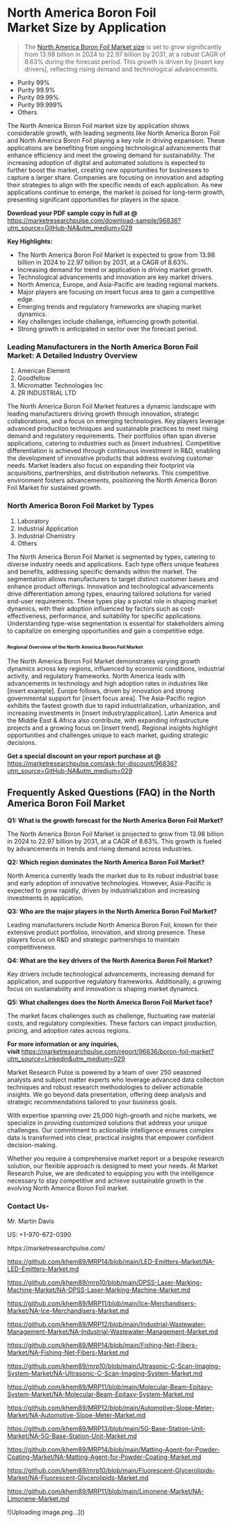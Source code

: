 <h1>North America Boron Foil Market&nbsp;Size by Application</h1><blockquote><p>The <a href="https://marketresearchpulse.com/download-sample/96836?utm_source=GitHub-NA&amp;utm_medium=029">North America Boron Foil Market size</a> is set to grow significantly from 13.98 billion in 2024 to 22.97 billion by 2031, at a robust CAGR of 8.63% during the forecast period. This growth is driven by [insert key drivers], reflecting rising demand and technological advancements.</p></blockquote><ul><li>Purity 99%<li> Purity 99.9%<li> Purity 99.99%<li> Purity 99.999%<li> Others</li></ul><p>The North America Boron Foil market size by application shows considerable growth, with leading segments like North America Boron Foil and North America Boron Foil playing a key role in driving expansion. These applications are benefiting from ongoing technological advancements that enhance efficiency and meet the growing demand for sustainability. The increasing adoption of digital and automated solutions is expected to further boost the market, creating new opportunities for businesses to capture a larger share. Companies are focusing on innovation and adapting their strategies to align with the specific needs of each application. As new applications continue to emerge, the market is poised for long-term growth, presenting significant opportunities for players in the space.</p><p><strong>Download your PDF sample copy in full at @ </strong><a href="https://marketresearchpulse.com/download-sample/96836?utm_source=GitHub-NA&amp;utm_medium=029">https://marketresearchpulse.com/download-sample/96836?utm_source=GitHub-NA&amp;utm_medium=029</a></p><p><strong>Key Highlights: </strong></p><ul><li>The North America Boron Foil Market is expected to grow from 13.98 billion in 2024 to 22.97 billion by 2031, at a CAGR of 8.63%.</li><li>Increasing demand for trend or application is driving market growth.</li><li>Technological advancements and innovation are key market drivers.</li><li>North America, Europe, and Asia-Pacific are leading regional markets.</li><li>Major players are focusing on insert focus area to gain a competitive edge.</li><li>Emerging trends and regulatory frameworks are shaping market dynamics.</li><li>Key challenges include challenge, influencing growth potential.</li><li>Strong growth is anticipated in sector over the forecast period.</li></ul><h3>Leading Manufacturers in the North America Boron Foil Market: A Detailed Industry Overview</h3><ol><li>American Element</li><li>Goodfellow</li><li>Micromatter Technologies Inc</li><li>ZR INDUSTRIAL LTD</li></ol><div class="flex max-w-full flex-col flex-grow"><div class="min-h-8 text-message flex w-full flex-col items-end gap-2 whitespace-normal break-words [.text-message+&amp;]:mt-5" dir="auto" data-message-author-role="assistant" data-message-id="fd8432e4-4910-450d-b182-61b7bfb0a01f" data-message-model-slug="gpt-4o"><div class="flex w-full flex-col gap-1 empty:hidden first:pt-[3px]"><div class="markdown prose w-full break-words dark:prose-invert light"><p>The North America Boron Foil Market features a dynamic landscape with leading manufacturers driving growth through innovation, strategic collaborations, and a focus on emerging technologies. Key players leverage advanced production techniques and sustainable practices to meet rising demand and regulatory requirements. Their portfolios often span diverse applications, catering to industries such as [insert industries]. Competitive differentiation is achieved through continuous investment in R&amp;D, enabling the development of innovative products that address evolving customer needs. Market leaders also focus on expanding their footprint via acquisitions, partnerships, and distribution networks. This competitive environment fosters advancements, positioning the North America Boron Foil Market for sustained growth.</p></div></div></div></div><h3>North America Boron Foil Market by Types</h3><ol><li>Laboratory<li> Industrial Application<li> Industrial Chemistry<li> Others</li></ol><div class="flex max-w-full flex-col flex-grow"><div class="min-h-8 text-message flex w-full flex-col items-end gap-2 whitespace-normal break-words [.text-message+&amp;]:mt-5" dir="auto" data-message-author-role="assistant" data-message-id="084470be-0bb7-4664-bddf-5156b4f41249" data-message-model-slug="gpt-4o-mini"><div class="flex w-full flex-col gap-1 empty:hidden first:pt-[3px]"><div class="markdown prose w-full break-words dark:prose-invert light"><p>The North America Boron Foil Market is segmented by types, catering to diverse industry needs and applications. Each type offers unique features and benefits, addressing specific demands within the market. The segmentation allows manufacturers to target distinct customer bases and enhance product offerings. Innovation and technological advancements drive differentiation among types, ensuring tailored solutions for varied end-user requirements. These types play a pivotal role in shaping market dynamics, with their adoption influenced by factors such as cost-effectiveness, performance, and suitability for specific applications. Understanding type-wise segmentation is essential for stakeholders aiming to capitalize on emerging opportunities and gain a competitive edge.</p></div></div></div></div><h3><span style="font-size: 11px;">Regional Overview of the North America Boron Foil Market</span></h3><div class="flex max-w-full flex-col flex-grow"><div class="min-h-8 text-message flex w-full flex-col items-end gap-2 whitespace-normal break-words [.text-message+&amp;]:mt-5" dir="auto" data-message-author-role="assistant" data-message-id="e9038762-ce64-4e30-91c9-9bd413514231" data-message-model-slug="gpt-4o-mini"><div class="flex w-full flex-col gap-1 empty:hidden first:pt-[3px]"><div class="markdown prose w-full break-words dark:prose-invert light"><p>The North America Boron Foil Market demonstrates varying growth dynamics across key regions, influenced by economic conditions, industrial activity, and regulatory frameworks. North America leads with advancements in technology and high adoption rates in industries like [insert example]. Europe follows, driven by innovation and strong governmental support for [insert focus area]. The Asia-Pacific region exhibits the fastest growth due to rapid industrialization, urbanization, and increasing investments in [insert industry/application]. Latin America and the Middle East &amp; Africa also contribute, with expanding infrastructure projects and a growing focus on [insert trend]. Regional insights highlight opportunities and challenges unique to each market, guiding strategic decisions.</p></div></div></div></div><p><strong>Get a special discount on your report purchase at @ </strong><a href="https://marketresearchpulse.com/ask-for-discount/96836?utm_source=GitHub-NA&amp;utm_medium=029">https://marketresearchpulse.com/ask-for-discount/96836?utm_source=GitHub-NA&amp;utm_medium=029</a></p><h2>Frequently Asked Questions (FAQ) in the North America Boron Foil Market</h2><p><strong>Q1: What is the growth forecast for the North America Boron Foil Market?</strong></p><p>The North America Boron Foil Market is projected to grow from 13.98 billion in 2024 to 22.97 billion by 2031, at a CAGR of 8.63%. This growth is fueled by advancements in trends and rising demand across industries.</p><p><strong>Q2: Which region dominates the North America Boron Foil Market?</strong></p><p>North America currently leads the market due to its robust industrial base and early adoption of innovative technologies. However, Asia-Pacific is expected to grow rapidly, driven by industrialization and increasing investments in application.</p><p><strong>Q3: Who are the major players in the North America Boron Foil Market?</strong></p><p>Leading manufacturers include North America Boron Foil, known for their extensive product portfolios, innovation, and strong presence. These players focus on R&amp;D and strategic partnerships to maintain competitiveness.</p><p><strong>Q4: What are the key drivers of the North America Boron Foil Market?</strong></p><p>Key drivers include technological advancements, increasing demand for application, and supportive regulatory frameworks. Additionally, a growing focus on sustainability and innovation is shaping market dynamics.</p><p><strong>Q5: What challenges does the North America Boron Foil Market face?</strong></p><p>The market faces challenges such as challenge, fluctuating raw material costs, and regulatory complexities. These factors can impact production, pricing, and adoption rates across regions.</p><p><strong>For more information or any inquiries, visit&nbsp;</strong><a href="https://marketresearchpulse.com/report/96836/boron-foil-market?utm_source=Linkedin&utm_medium=029">https://marketresearchpulse.com/report/96836/boron-foil-market?utm_source=Linkedin&utm_medium=029</a></p><p>Market Research Pulse is powered by a team of over 250 seasoned analysts and subject matter experts who leverage advanced data collection techniques and robust research methodologies to deliver actionable insights. We go beyond data presentation, offering deep analysis and strategic recommendations tailored to your business goals.</p><p>With expertise spanning over 25,000 high-growth and niche markets, we specialize in providing customized solutions that address your unique challenges. Our commitment to actionable intelligence ensures complex data is transformed into clear, practical insights that empower confident decision-making.</p><p>Whether you require a comprehensive market report or a bespoke research solution, our flexible approach is designed to meet your needs. At Market Research Pulse, we are dedicated to equipping you with the intelligence necessary to stay competitive and achieve sustainable growth in the evolving North America Boron Foil market.</p><h3><strong>Contact Us-</strong></h3><p>Mr. Martin Davis</p><p>US: +1-970-672-0390</p><p>https://marketresearchpulse.com/</p><p><a href="https://github.com/khem89/MRP14/blob/main/LED-Emitters-Market/NA-LED-Emitters-Market.md">https://github.com/khem89/MRP14/blob/main/LED-Emitters-Market/NA-LED-Emitters-Market.md</a></p><p><a href="https://github.com/khem89/mrp10/blob/main/DPSS-Laser-Marking-Machine-Market/NA-DPSS-Laser-Marking-Machine-Market.md">https://github.com/khem89/mrp10/blob/main/DPSS-Laser-Marking-Machine-Market/NA-DPSS-Laser-Marking-Machine-Market.md</a></p><p><a href="https://github.com/khem89/MRP11/blob/main/Ice-Merchandisers-Market/NA-Ice-Merchandisers-Market.md">https://github.com/khem89/MRP11/blob/main/Ice-Merchandisers-Market/NA-Ice-Merchandisers-Market.md</a></p><p><a href="https://github.com/khem89/MRP12/blob/main/Industrial-Wastewater-Management-Market/NA-Industrial-Wastewater-Management-Market.md">https://github.com/khem89/MRP12/blob/main/Industrial-Wastewater-Management-Market/NA-Industrial-Wastewater-Management-Market.md</a></p><p><a href="https://github.com/khem89/MRP14/blob/main/Fishing-Net-Fibers-Market/NA-Fishing-Net-Fibers-Market.md">https://github.com/khem89/MRP14/blob/main/Fishing-Net-Fibers-Market/NA-Fishing-Net-Fibers-Market.md</a></p><p><a href="https://github.com/khem89/mrp10/blob/main/Ultrasonic-C-Scan-Imaging-System-Market/NA-Ultrasonic-C-Scan-Imaging-System-Market.md">https://github.com/khem89/mrp10/blob/main/Ultrasonic-C-Scan-Imaging-System-Market/NA-Ultrasonic-C-Scan-Imaging-System-Market.md</a></p><p><a href="https://github.com/khem89/MRP11/blob/main/Molecular-Beam-Epitaxy-System-Market/NA-Molecular-Beam-Epitaxy-System-Market.md">https://github.com/khem89/MRP11/blob/main/Molecular-Beam-Epitaxy-System-Market/NA-Molecular-Beam-Epitaxy-System-Market.md</a></p><p><a href="https://github.com/khem89/MRP12/blob/main/Automotive-Slope-Meter-Market/NA-Automotive-Slope-Meter-Market.md">https://github.com/khem89/MRP12/blob/main/Automotive-Slope-Meter-Market/NA-Automotive-Slope-Meter-Market.md</a></p><p><a href="https://github.com/khem89/MRP13/blob/main/5G-Base-Station-Unit-Market/NA-5G-Base-Station-Unit-Market.md">https://github.com/khem89/MRP13/blob/main/5G-Base-Station-Unit-Market/NA-5G-Base-Station-Unit-Market.md</a></p><p><a href="https://github.com/khem89/MRP14/blob/main/Matting-Agent-for-Powder-Coating-Market/NA-Matting-Agent-for-Powder-Coating-Market.md">https://github.com/khem89/MRP14/blob/main/Matting-Agent-for-Powder-Coating-Market/NA-Matting-Agent-for-Powder-Coating-Market.md</a></p><p><a href="https://github.com/khem89/mrp10/blob/main/Fluorescent-Glycerolipids-Market/NA-Fluorescent-Glycerolipids-Market.md">https://github.com/khem89/mrp10/blob/main/Fluorescent-Glycerolipids-Market/NA-Fluorescent-Glycerolipids-Market.md</a></p><p><a href="https://github.com/khem89/MRP11/blob/main/Limonene-Market/NA-Limonene-Market.md">https://github.com/khem89/MRP11/blob/main/Limonene-Market/NA-Limonene-Market.md</a></p>
![Uploading image.png…]()
